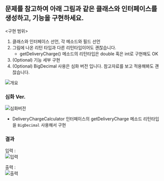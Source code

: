 ## 문제를 참고하여 아래 그림과 같은 클래스와 인터페이스를 생성하고, 기능을 구현하세요.

<구현 범위>

1. 클래스와 인터페이스 선언, 각 메소드와 필드 선언
2. 그림에 나온 리턴 타입과 다른 리턴타입이어도 괜찮습니다.
    - getDeliveryCharge() 메소드의 리턴타입은 double 혹은 int로 구현해도 OK
3. (Optional) 기능 세부 구현
4. (Optional) BigDecimal 사용은 심화 버전 입니다. 참고자료를 보고 적용해봐도 괜찮습니다.

![개요](https://github.com/827euni/oreumi-weekly/assets/108185369/003b3a64-c29e-48fe-85c1-0eab62f9a252)



### 심화 Ver.
![심화버전](https://github.com/827euni/oreumi-weekly/assets/108185369/f3344f32-5e5b-47f5-b04b-ab3c47255d48)
- DeliveryChargeCalculator 인터페이스의 getDeliveryCharge 메소드 리턴타입을 `BigDecimal` 사용해서 구현



### 결과
입력 : <br>
![입력](https://github.com/827euni/oreumi-weekly/assets/108185369/89c31c5d-d8d4-43e9-a200-c7f0184d319d)

출력 : <br>
![출력](https://github.com/827euni/oreumi-weekly/assets/108185369/d13310d1-bc70-4900-bc4e-3e3a88bdb73e)

